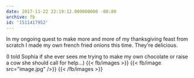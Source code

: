 ```yaml
---
date: 2017-11-22 22:19:12.000000000 -08:00
archive: fb
id: '1511417952'
---
```


In my ongoing quest to make more and more of my thanksgiving feast from scratch I made my own french fried onions this time. They're delicious. 

(I told Sophia if she ever sees me trying to make my own chocolate or raise a cow she should call for help...)
{{< fb/images >}}
{{< fb/image src="image.jpg" />}}
{{< /fb/images >}}
